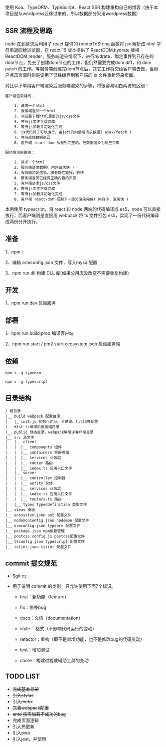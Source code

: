 使用 Koa、TypeORM、TypeScript、React SSR 构建重构自己的博客（由于本项目是从wordpress迁移过来的，所以数据部分采用wordpress数据）

## SSR 流程及思路

node 在到请求后利用了 react 提供的 renderToString 函数将 jsx 解析成 html 字符串返回给浏览器，在 react 16 版本提供了 ReactDOM.hydrate 替换 ReactDOM.render，服务端渲染情况下，进行hydrate，绑定事件到已存在的dom节点，免去了创建dom节点的工作，但仍然需要完成dom diff，和 dom patch 的工作。等服务端创建完dom节点后，其它工作将交给客户端去做，当用户点击页面时则是调用了已经缓存到客户端的 js 文件重新渲染页面。

对比以下单纯客户端渲染后服务端渲染的步骤，将很容易明白两者的区别：

    客户端渲染路线：

        1. 请求一个html 
        2. 服务端返回一个html
        3. 浏览器下载html里面的js/css文件
        4. 等待js文件下载完成
        5. 等待js加载并初始化完成
        6. js代码终于可以运行，由js代码向后端请求数据( ajax/fetch )
        7. 等待后端数据返回
        8. 客户端 react-dom 从无到完整地，把数据渲染为响应页面

    服务端渲染路线：

        2. 请求一个html
        2. 服务端请求数据( 内网请求快 )
        3. 服务器初始渲染，服务端性能好，较快
        4. 服务端返回已经有正确内容的页面
        5. 客户端请求js/css文件
        6. 等待js文件下载完成
        7. 等待js加载并初始化完成
        8. 客户端 react-dom 把剩下一部分渲染完成( 内容小，渲染快 )

本例使用 typescript，将 react 和 node 两端的代码编译成 es5，node 可以直接执行，而客户端则是直接用 webpack 将 ts 文件打包 es5，实现了一份代码编译成两份分开执行。

## 准备

1、npm i

2、编辑 ormconfig.json 文件，写入mysql配置

3、npm run dll 构建 DLL 库(如果公用库没改变不需要重复构建)

## 开发

1、npm run dev 启动服务


## 部署

1、npm run build:prod 编译客户端

2、npm run start / pm2 start ecosystem.json 启动服务端


## 依赖

    npm i -g typeorm
    
    npm i -g typescript


## 目录结构

    / 根目录
    |__ build webpack 配置目录
    |   |_ init.js 初始化网址、关键词、title等配置
    |__ dist ts编译后服务端目录
    |__ public 静态目录、webpack编后译客户端目录
    |__ src 源文件
    |   |__ client 
    |   |  |__ components 组件
    |   |  |__ containers 容器页面
    |   |  |__ services 业务层
    |   |  |__ router 路由
    |   |  |__ index.ts 应用入口文件
    |   |__ server
    |   |  |__ controller 控制器
    |   |  |__ entity 实体
    |   |  |__ services 业务层
    |   |  |__ index.ts 应用入口文件
    |   |  |__ routers.ts 路由
    |   |__ types TypedDefinition 类型文件
    |__ views 模板
    |__ ecosystem.json pm2 配置文件
    |__ nodemonConfig.json nodemon 配置文件
    |__ ormconfig.json typeorm 配置文件
    |__ package.json npm依赖管理
    |__ postcss.config.js postcss配置文件
    |__ tsconfig.json typescript 配置文件
    |__ tslint.json tslint 配置文件

## commit 提交规范
* $git cz

* 用于说明 commit 的类别，只允许使用下面7个标识。

  - feat：新功能（feature）

  - fix：修补bug

  - docs：文档（documentation）

  - style： 格式（不影响代码运行的变动）

  - refactor：重构（即不是新增功能，也不是修改bug的代码变动）

  - test：增加测试

  - chore：构建过程或辅助工具的变动


## TODO LIST

- ~~完成基本骨架~~
- ~~引入stylus~~
- ~~引入mobx~~
- ~~完善webpack配置~~
- ~~antd 按需加载不成功的bug~~
- 完成页面逻辑
- 引入热更新
- 引入pwa
- 引入jest，并使用